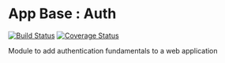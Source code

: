 # App Base : Auth
[![Build Status](https://travis-ci.org/JFL110/app-base-auth.svg?branch=master)](https://travis-ci.org/JFL110/app-base-auth) [![Coverage Status](https://coveralls.io/repos/github/JFL110/app-base-auth/badge.svg)](https://coveralls.io/github/JFL110/app-base-auth)

Module to add authentication fundamentals to a web application 
